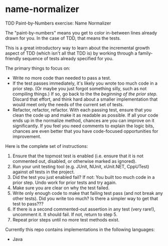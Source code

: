 # name-normalizer

TDD Paint-by-Numbers exercise: Name Normalizer

The "paint-by-numbers" means you get to color in-between lines already drawn for you. In the case of TDD, that means the tests.

This is a great introductory way to learn about the incremental growth aspect of TDD (which isn't all that TDD is) by working through a family-friendly sequence of tests already specified for you.

The primary things to focus on:

* Write no more code than needed to pass a test.
* If the test passes immediately, it's likely you wrote too much code in a prior step. (Or maybe you just forgot something silly, such as not compiling things.) If so, go back to the the *beginning of the prior step.* Discard that effort, and think hard about a smaller implementation that would meet only the needs of the current set of tests.
* Refactor, refactor, refactor. With each passing test, ensure that you clean the code up and make it as readable as possible. If all your code ends up in the normalize method, chances are you can improve on it significantly. If you feel you need comments to explain the logic bits, chances are even better that you have code-focused opportunities for improvement.

Here is the complete set of instructions:

1. Ensure that the topmost test is enabled (i.e. ensure that it is not commented out, disabled, or otherwise marked as ignored).
1. Run your unit testing tool (e.g. JUnit, NUnit, xUnit.NET, CppUTest) against *all* tests in the project.
1. Did the test you just enabled fail? If not: You built too much code in a prior step. Undo work for prior tests and try again.
1. Make sure you are clear on why the test failed.
1. Write only enough code to make that failing test pass (and not break any other tests).
   Did you write too much? Is there a simpler way to get that test to pass???
1. If there is a second commented-out assertion in any test (very rare!), uncomment it. It should fail. If not, return to step 5.
1. Repeat prior steps until no more test methods exist.

Currently this repo contains implementations in the following languages:

* Java
